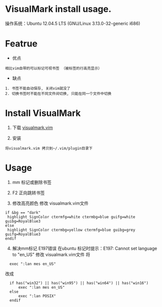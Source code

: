<h1> VisualMark install usage. </h1>
操作系统：Ubuntu 12.04.5 LTS (GNU/Linux 3.13.0-32-generic i686)  

# Featrue
* 优点
```
相比vim自带的可以标记可视书签 （被标签的行高亮显示）
```
* 缺点
```
1. 书签不能自动保存, 关闭vim就没了
2. 切换书签时不能在不同文件间切换, 只能在同一个文件中切换
```

# Install VisualMark
1. 下载 [visualmark.vim](https://www.vim.org/scripts/download_script.php?src_id=25998)

2. 安装  
```
将visualmark.vim 拷贝到~/.vim/plugin目录下
```

# Usage
1. mm 标记或删除书签

2. F2 正向跳转书签

3. 修改高亮颜色
修改 visualmark.vim文件
```
if &bg == "dark"
 highlight SignColor ctermfg=white ctermbg=blue guifg=white guibg=RoyalBlue3
else
 highlight SignColor ctermbg=yellow ctermfg=blue guibg=grey guifg=RoyalBlue3
endif
```

4. 解决mm标记 E197错误
在ubuntu 标记时提示：E197: Cannot set language to "en_US"
修改 visualmark.vim文件
将
```
  exec ":lan mes en_US"
```
改成
```
  if has("win32") || has("win95") || has("win64") || has("win16")
      exec ":lan mes en_US"
  else
      exec ":lan POSIX"
  endif
```
